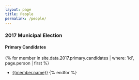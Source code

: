 ```yaml
---
layout: page
title: People
permalink: /people/
---
```


### 2017 Municipal Election
#### Primary Candidates
{% for member in site.data.2017.primary.candidates | where: 'id', page.person | first %}
- [{{member.name}}]({{member.id}})
{% endfor %}
